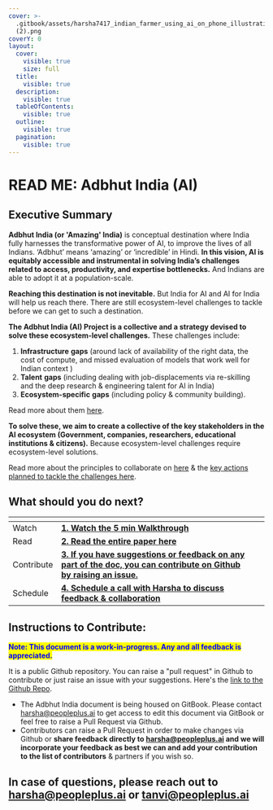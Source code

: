 ```yaml
---
cover: >-
  .gitbook/assets/harsha7417_indian_farmer_using_ai_on_phone_illustration_55e3e2ce-3e61-40bd-afe9-f03e6cd08c0b
  (2).png
coverY: 0
layout:
  cover:
    visible: true
    size: full
  title:
    visible: true
  description:
    visible: true
  tableOfContents:
    visible: true
  outline:
    visible: true
  pagination:
    visible: true
---
```


# READ ME: Adbhut India (AI)

## Executive Summary

**Adbhut India (or 'Amazing' India)** is conceptual destination where India fully harnesses the transformative power of AI, to improve the lives of all Indians. ‘Adbhut’ means ‘amazing’ or ‘incredible’ in Hindi. **In this vision, AI is equitably accessible and instrumental in solving India’s challenges related to access, productivity, and expertise bottlenecks.** And Indians are able to adopt it at a population-scale.&#x20;

**Reaching this destination is not inevitable.** But India for AI and AI for India will help us reach there. There are still ecosystem-level challenges to tackle before we can get to such a destination.



**The Adbhut India (AI) Project is a collective and a strategy devised to solve these ecosystem-level challenges.** These challenges include:

1. **Infrastructure** **gaps** (around lack of availability of the right data, the cost of compute, and missed evaluation of models that work well for Indian context )&#x20;
2. **Talent** **gaps** (including dealing with job-displacements via re-skilling and the deep research & engineering talent for AI in India)
3. **Ecosystem-specific** **gaps** (including policy & community building).

Read more about them [here](adbhut-india/3.-ecosystem-challenges-and-how-to-tackle-them.md).



**To solve these, we aim to create a collective of the key stakeholders in the AI ecosystem (Government, companies, researchers, educational institutions & citizens).** Because ecosystem-level challenges require ecosystem-level solutions.

Read more about the principles to collaborate on [here](adbhut-india/3.-ecosystem-challenges-and-how-to-tackle-them.md#3.2.-we-need-a-collective-to-create-ecosystem-level-solutions.) & the [key actions planned to tackle the challenges here](adbhut-india/4.-key-actions-planned-for-the-collective.md).



## What should you do next?

<table data-view="cards"><thead><tr><th></th><th></th><th></th></tr></thead><tbody><tr><td>Watch</td><td><a href="https://www.loom.com/share/4fdfca297c464f2a927efa20a77181d0?sid=459e8a82-4262-4411-83e5-f3ba0df38407"><strong>1. Watch the 5 min Walkthrough</strong></a></td><td></td></tr><tr><td>Read</td><td><a href="adbhut-india/1.-introduction.md"><strong>2. Read the entire paper here</strong></a></td><td></td></tr><tr><td>Contribute</td><td><a href="https://github.com/PeoplePlusAI/adbhut-india"><strong>3. If you have suggestions or feedback on any part of the doc, you can contribute on Github by raising an issue.</strong></a></td><td></td></tr><tr><td>Schedule</td><td><a href="https://cal.read.ai/harsha"><strong>4. Schedule a call with Harsha to discuss feedback &#x26; collaboration</strong></a></td><td></td></tr></tbody></table>

##

## Instructions to Contribute:

<mark style="color:blue;">**Note: This document is a work-in-progress. Any and all feedback is appreciated.**</mark>&#x20;

It is a public Github repository. You can raise a "pull request" in Github to contribute or just raise an issue with your suggestions. Here's the [link to the Github Repo](https://github.com/PeoplePlusAI/adbhut-india).

* The Adbhut India document is being housed on GitBook. Please contact harsha@peopleplus.ai to get access to edit this document via GitBook or feel free to raise a Pull Request via Github.&#x20;
* Contributors can raise a Pull Request in order to make changes via Github or **share feedback directly to harsha@peopleplus.ai and we will incorporate your feedback as best we can and add your contribution to the list of contributors** & partners if you wish so.

## In case of questions, please reach out to harsha@peopleplus.ai or tanvi@peopleplus.ai&#x20;
